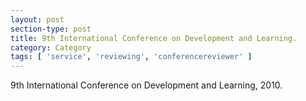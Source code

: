 ```yaml
---
layout: post
section-type: post
title: 9th International Conference on Development and Learning.
category: Category
tags: [ 'service', 'reviewing', 'conferencereviewer' ]
---
```

9th International Conference on Development and Learning, 2010.

